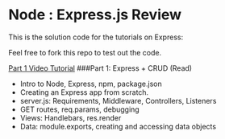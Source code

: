 # Node : Express.js Review

This is the solution code for the tutorials on Express:

Feel free to fork this repo to test out the code.

[Part 1 Video Tutorial](https://youtu.be/8QwUJUmcrZU)
###Part 1: Express + CRUD (Read)
- Intro to Node, Express, npm, package.json
- Creating an Express app from scratch.
- server.js: Requirements, Middleware, Controllers, Listeners
- GET routes, req.params, debugging
- Views: Handlebars, res.render
- Data: module.exports, creating and accessing data objects
